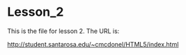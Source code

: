 Lesson_2
========
This is the file for lesson 2.  The URL is:

http://student.santarosa.edu/~cmcdonel/HTML5/index.html
